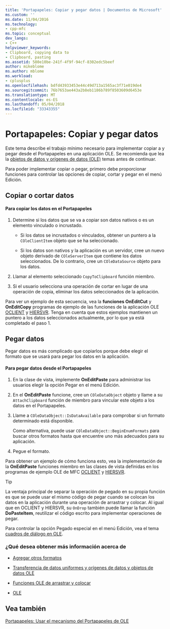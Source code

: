 ```yaml
---
title: 'Portapapeles: Copiar y pegar datos | Documentos de Microsoft'
ms.custom: ''
ms.date: 11/04/2016
ms.technology:
- cpp-mfc
ms.topic: conceptual
dev_langs:
- C++
helpviewer_keywords:
- Clipboard, copying data to
- Clipboard, pasting
ms.assetid: 580e10be-241f-4f9f-94cf-8302edc5beef
author: mikeblome
ms.author: mblome
ms.workload:
- cplusplus
ms.openlocfilehash: bdfd43933453e44c49d713a1565ac3f71e019de4
ms.sourcegitcommit: 76b7653ae443a2b8eb1186b789f8503609d6453e
ms.translationtype: MT
ms.contentlocale: es-ES
ms.lasthandoff: 05/04/2018
ms.locfileid: "33343355"
---
```

# <a name="clipboard-copying-and-pasting-data"></a>Portapapeles: Copiar y pegar datos
Este tema describe el trabajo mínimo necesario para implementar copiar a y pegar desde el Portapapeles en una aplicación OLE. Se recomienda que lea la [objetos de datos y orígenes de datos (OLE)](../mfc/data-objects-and-data-sources-ole.md) temas antes de continuar.  
  
 Para poder implementar copiar o pegar, primero debe proporcionar funciones para controlar las opciones de copiar, cortar y pegar en el menú Edición.  
  
##  <a name="_core_copying_or_cutting_data"></a> Copiar o cortar datos  
  
#### <a name="to-copy-data-to-the-clipboard"></a>Para copiar los datos en el Portapapeles  
  
1.  Determine si los datos que se va a copiar son datos nativos o es un elemento vinculado o incrustado.  
  
    -   Si los datos se incrustados o vinculados, obtener un puntero a la `COleClientItem` objeto que se ha seleccionado.  
  
    -   Si los datos son nativos y la aplicación es un servidor, cree un nuevo objeto derivado de `COleServerItem` que contiene los datos seleccionados. De lo contrario, cree un `COleDataSource` objeto para los datos.  
  
2.  Llamar al elemento seleccionado `CopyToClipboard` función miembro.  
  
3.  Si el usuario selecciona una operación de cortar en lugar de una operación de copia, eliminar los datos seleccionados de la aplicación.  
  
 Para ver un ejemplo de esta secuencia, vea la **funciones OnEditCut** y **OnEditCopy** programas de ejemplo de las funciones de la aplicación OLE [OCLIENT](../visual-cpp-samples.md) y [HIERSVR](../visual-cpp-samples.md). Tenga en cuenta que estos ejemplos mantienen un puntero a los datos seleccionados actualmente, por lo que ya está completado el paso 1.  
  
##  <a name="_core_pasting_data"></a> Pegar datos  
 Pegar datos es más complicado que copiarlos porque debe elegir el formato que se usará para pegar los datos en la aplicación.  
  
#### <a name="to-paste-data-from-the-clipboard"></a>Para pegar datos desde el Portapapeles  
  
1.  En la clase de vista, implemente **OnEditPaste** para administrar los usuarios elegir la opción Pegar en el menú Edición.  
  
2.  En el **OnEditPaste** funcione, cree un `COleDataObject` objeto y llame a su `AttachClipboard` función de miembro para vincular este objeto a los datos en el Portapapeles.  
  
3.  Llame a `COleDataObject::IsDataAvailable` para comprobar si un formato determinado está disponible.  
  
     Como alternativa, puede usar `COleDataObject::BeginEnumFormats` para buscar otros formatos hasta que encuentre uno más adecuados para su aplicación.  
  
4.  Pegue el formato.  
  
 Para obtener un ejemplo de cómo funciona esto, vea la implementación de la **OnEditPaste** funciones miembro en las clases de vista definidas en los programas de ejemplo OLE de MFC [OCLIENT](../visual-cpp-samples.md) y [HIERSVR](../visual-cpp-samples.md).  
  
> [!TIP]
>  La ventaja principal de separar la operación de pegado en su propia función es que se puede usar el mismo código de pegar cuando se colocan los datos en la aplicación durante una operación de arrastrar y colocar. Al igual que en OCLIENT y HIERSVR, su `OnDrop` también puede llamar la función **DoPasteItem**, reutilizar el código escrito para implementar operaciones de pegar.  
  
 Para controlar la opción Pegado especial en el menú Edición, vea el tema [cuadros de diálogo en OLE](../mfc/dialog-boxes-in-ole.md).  
  
### <a name="what-do-you-want-to-know-more-about"></a>¿Qué desea obtener más información acerca de  
  
-   [Agregar otros formatos](../mfc/clipboard-adding-other-formats.md)  
  
-   [Transferencia de datos uniformes y orígenes de datos y objetos de datos OLE](../mfc/data-objects-and-data-sources-ole.md)  
  
-   [Funciones OLE de arrastrar y colocar](../mfc/drag-and-drop-ole.md)  
  
-   [OLE](../mfc/ole-background.md)  
  
## <a name="see-also"></a>Vea también  
 [Portapapeles: Usar el mecanismo del Portapapeles de OLE](../mfc/clipboard-using-the-ole-clipboard-mechanism.md)

